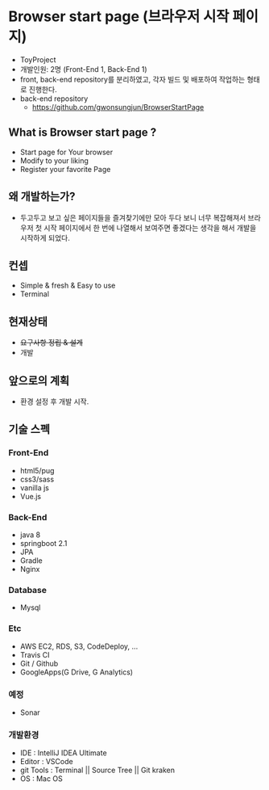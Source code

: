 # Browser start page (브라우저 시작 페이지)
- ToyProject
- 개발인원: 2명 (Front-End 1, Back-End 1)
- front, back-end repository를 분리하였고, 각자 빌드 및 배포하여 작업하는 형태로 진행한다.
- back-end repository
  - https://github.com/gwonsungjun/BrowserStartPage

## What is Browser start page ?
- Start page for Your browser
- Modify to your liking
- Register your favorite Page

## 왜 개발하는가?
- 두고두고 보고 싶은 페이지들을 즐겨찾기에만 모아 두다 보니 너무 복잡해져서 브라우저 첫 시작 페이지에서 한 번에 나열해서 보여주면 좋겠다는 생각을 해서 개발을 시작하게 되었다.

## 컨셉
- Simple & fresh & Easy to use
- Terminal

## 현재상태
- ~~요구사항 정립 & 설계~~
- 개발

## 앞으로의 계획
- 환경 설정 후 개발 시작.

## 기술 스펙

### Front-End
- html5/pug
- css3/sass
- vanilla js
- Vue.js

### Back-End
- java 8
- springboot 2.1
- JPA
- Gradle
- Nginx

### Database
- Mysql

### Etc
- AWS EC2, RDS, S3, CodeDeploy, ...
- Travis CI
- Git / Github
- GoogleApps(G Drive, G Analytics)

### 예정
- Sonar

### 개발환경
- IDE : IntelliJ IDEA Ultimate
- Editor : VSCode
- git Tools : Terminal || Source Tree || Git kraken
- OS : Mac OS

